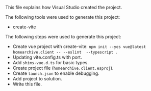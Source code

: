 This file explains how Visual Studio created the project.

The following tools were used to generate this project:
- create-vite

The following steps were used to generate this project:
- Create vue project with create-vite: `npm init --yes vue@latest homearchive.client -- --eslint  --typescript `.
- Updating vite.config.ts with port.
- Add `shims-vue.d.ts` for basic types.
- Create project file (`homearchive.client.esproj`).
- Create `launch.json` to enable debugging.
- Add project to solution.
- Write this file.
